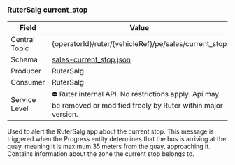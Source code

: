 ### RuterSalg current_stop
| Field         | Value                                                                                                             |
|---------------|-------------------------------------------------------------------------------------------------------------------|
| Central Topic | {operatorId}/ruter/{vehicleRef}/pe/sales/current_stop                                                             |
| Schema        | [ sales-current_stop.json ](json-schemas/pe/sales/current_stop/sales-current_stop.json)                           |
| Producer      | RuterSalg                                                                                                         |
| Consumer      | RuterSalg                                                                                                         |
| Service Level | ⛔ Ruter internal API. No restrictions apply. Api may be removed or modified freely by Ruter within major version. | 

Used to alert the RuterSalg app about the current stop. This message is triggered when the Progress entity determines that the bus is arriving
at the quay, meaning it is maximum 35 meters from the quay, approaching it. Contains information about the zone the current stop belongs to.
